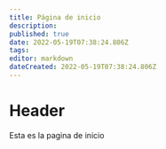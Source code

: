 ```yaml
---
title: Página de inicio
description: 
published: true
date: 2022-05-19T07:38:24.806Z
tags: 
editor: markdown
dateCreated: 2022-05-19T07:38:24.806Z
---
```


# Header
Esta es la pagina de inicio
